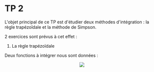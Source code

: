 # TP 2

L'objet principal de ce TP est d'étudier deux méthodes d'intégration : la règle trapézoïdale et la méthode de Simpson.

2 exercices sont prévus à cet effet : 

1. La règle trapézoïdale

Deux fonctions à intégrer nous sont données : 

<p align="center">
  <img src="![Uploading image.png…]()">
</p>
